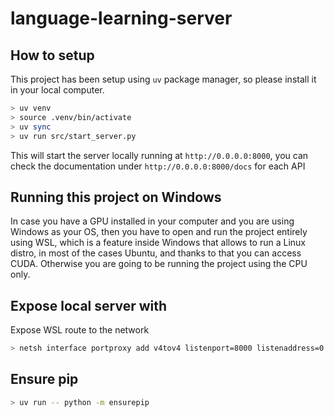 # language-learning-server

## How to setup

This project has been setup using `uv` package manager, so please install it in your local computer.

```bash
> uv venv
> source .venv/bin/activate
> uv sync
> uv run src/start_server.py
```

This will start the server locally running at `http://0.0.0.0:8000`, you can check the documentation under `http://0.0.0.0:8000/docs` for each API

## Running this project on Windows

In case you have a GPU installed in your computer and you are using Windows as your OS, then you have to open and run the project entirely using WSL, which is a feature inside Windows that allows to run a Linux distro, in most of the cases Ubuntu, and thanks to that you can access CUDA. Otherwise you are going to be running the project using the CPU only.

## Expose local server with

Expose WSL route to the network

```bash
> netsh interface portproxy add v4tov4 listenport=8000 listenaddress=0.0.0.0 connectport=8000 connectaddress=172.27.122.158
```

## Ensure pip

```bash
> uv run -- python -m ensurepip
```
